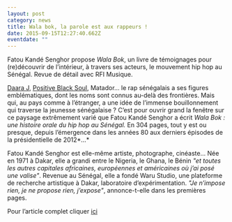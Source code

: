 ```yaml
---
layout: post
category: news
title: Wala bok, la parole est aux rappeurs !
date: 2015-09-15T12:27:40.662Z
eventdate: ""
---
```

Fatou Kandé Senghor propose *Wala Bok*, un livre de témoignages pour (re)découvrir de l’intérieur, à travers ses acteurs, le mouvement hip hop au Sénégal. Revue de détail avec RFI Musique.

[Daara J](http://www.rfimusique.com/artiste/rap/daara-j-family), [Positive Black Soul](http://www.rfimusique.com/artiste/rap/positive-black-soul), Matador… le rap sénégalais a ses figures emblématiques, dont les noms sont connus au-delà des frontières. Mais qui, au pays comme à l’étranger, a une idée de l’immense bouillonnement qui traverse la jeunesse sénégalaise ? C’est pour ouvrir grand la fenêtre sur ce paysage extrêmement varié que Fatou Kandé Senghor a écrit *Wala Bok : une histoire orale du hip hop au Sénégal.* En 304 pages, tout y est ou presque, depuis l’émergence dans les années 80 aux derniers épisodes de la présidentielle de 2012*…*

Fatou Kandé Senghor est elle-même artiste, photographe, cinéaste… Née en 1971 à Dakar, elle a grandi entre le Nigeria, le Ghana, le Bénin *"et toutes les autres capitales africaines, européennes et américaines où j’ai posé une valise"*. Revenue au Sénégal, elle a fondé Waru Studio, une plateforme de recherche artistique à Dakar, laboratoire d’expérimentation. *"Je n’impose rien, je ne propose rien, j’expose"*, annonce-t-elle dans les premières pages.

Pour l’article complet cliquer [ici](https://musique.rfi.fr/actu-musique/rap/20150915-wala-bok-fatou-kande-senghor)